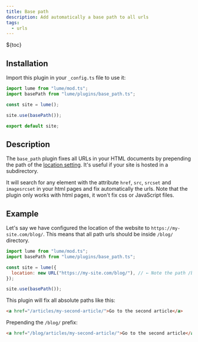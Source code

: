 ```yaml
---
title: Base path
description: Add automatically a base path to all urls
tags:
  - urls
---
```


${toc}

## Installation

Import this plugin in your `_config.ts` file to use it:

```js
import lume from "lume/mod.ts";
import basePath from "lume/plugins/base_path.ts";

const site = lume();

site.use(basePath());

export default site;
```

## Description

The `base_path` plugin fixes all URLs in your HTML documents by prepending the
path of the [location setting](../docs/configuration/config-file.md#location).
It's useful if your site is hosted in a subdirectory.

It will search for any element with the attribute `href`, `src`, `srcset` and
`imagesrcset` in your html pages and fix automatically the urls. Note that the
plugin only works with html pages, it won't fix css or JavaScript files.

## Example

Let's say we have configured the location of the website to
`https://my-site.com/blog/`. This means that all path urls should be inside
`/blog/` directory.

```js
import lume from "lume/mod.ts";
import basePath from "lume/plugins/base_path.ts";

const site = lume({
  location: new URL("https://my-site.com/blog/"), // ← Note the path /blog/
});

site.use(basePath());
```

This plugin will fix all absolute paths like this:

```html
<a href="/articles/my-second-article/">Go to the second article</a>
```

Prepending the `/blog/` prefix:

```html
<a href="/blog/articles/my-second-article/">Go to the second article</a>
```
